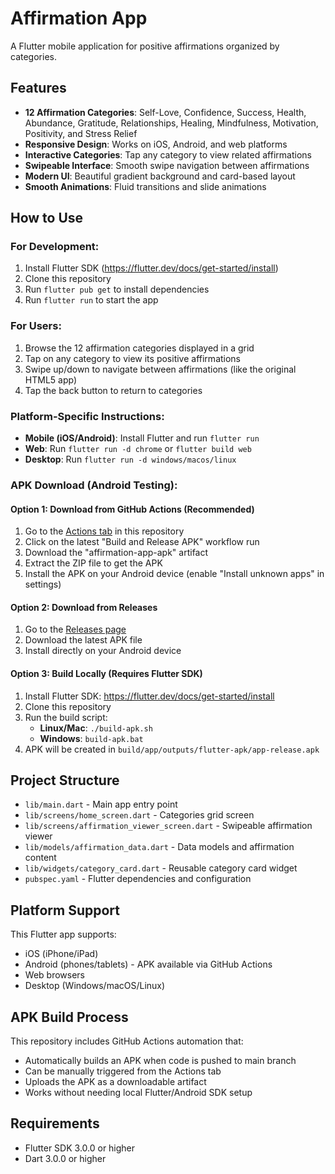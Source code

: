 # Affirmation App

A Flutter mobile application for positive affirmations organized by categories.

## Features

- **12 Affirmation Categories**: Self-Love, Confidence, Success, Health, Abundance, Gratitude, Relationships, Healing, Mindfulness, Motivation, Positivity, and Stress Relief
- **Responsive Design**: Works on iOS, Android, and web platforms
- **Interactive Categories**: Tap any category to view related affirmations
- **Swipeable Interface**: Smooth swipe navigation between affirmations
- **Modern UI**: Beautiful gradient background and card-based layout
- **Smooth Animations**: Fluid transitions and slide animations

## How to Use

### For Development:
1. Install Flutter SDK (https://flutter.dev/docs/get-started/install)
2. Clone this repository
3. Run `flutter pub get` to install dependencies
4. Run `flutter run` to start the app

### For Users:
1. Browse the 12 affirmation categories displayed in a grid
2. Tap on any category to view its positive affirmations
3. Swipe up/down to navigate between affirmations (like the original HTML5 app)
4. Tap the back button to return to categories

### Platform-Specific Instructions:
- **Mobile (iOS/Android)**: Install Flutter and run `flutter run`
- **Web**: Run `flutter run -d chrome` or `flutter build web`
- **Desktop**: Run `flutter run -d windows/macos/linux`

### APK Download (Android Testing):

#### Option 1: Download from GitHub Actions (Recommended)
1. Go to the [Actions tab](../../actions) in this repository
2. Click on the latest "Build and Release APK" workflow run
3. Download the "affirmation-app-apk" artifact
4. Extract the ZIP file to get the APK
5. Install the APK on your Android device (enable "Install unknown apps" in settings)

#### Option 2: Download from Releases
1. Go to the [Releases page](../../releases) 
2. Download the latest APK file
3. Install directly on your Android device

#### Option 3: Build Locally (Requires Flutter SDK)
1. Install Flutter SDK: https://flutter.dev/docs/get-started/install
2. Clone this repository
3. Run the build script:
   - **Linux/Mac**: `./build-apk.sh`
   - **Windows**: `build-apk.bat`
4. APK will be created in `build/app/outputs/flutter-apk/app-release.apk`

## Project Structure

- `lib/main.dart` - Main app entry point
- `lib/screens/home_screen.dart` - Categories grid screen
- `lib/screens/affirmation_viewer_screen.dart` - Swipeable affirmation viewer
- `lib/models/affirmation_data.dart` - Data models and affirmation content
- `lib/widgets/category_card.dart` - Reusable category card widget
- `pubspec.yaml` - Flutter dependencies and configuration

## Platform Support

This Flutter app supports:
- iOS (iPhone/iPad)
- Android (phones/tablets) - APK available via GitHub Actions
- Web browsers
- Desktop (Windows/macOS/Linux)

## APK Build Process

This repository includes GitHub Actions automation that:
- Automatically builds an APK when code is pushed to main branch
- Can be manually triggered from the Actions tab
- Uploads the APK as a downloadable artifact
- Works without needing local Flutter/Android SDK setup

## Requirements

- Flutter SDK 3.0.0 or higher
- Dart 3.0.0 or higher